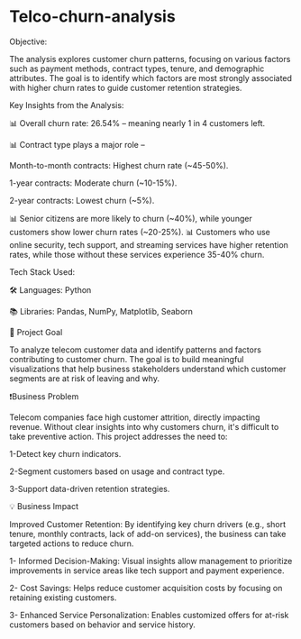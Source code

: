 # Telco-churn-analysis
Objective:

The analysis explores customer churn patterns, focusing on various factors such as payment
methods, contract types, tenure, and demographic attributes. The goal is to identify which
factors are most strongly associated with higher churn rates to guide customer retention
strategies.

Key Insights from the Analysis:

📊 Overall churn rate: 26.54% – meaning nearly 1 in 4 customers left.

 📊 Contract type plays a major role –
 
Month-to-month contracts: Highest churn rate (~45-50%).

1-year contracts: Moderate churn (~10-15%).

2-year contracts: Lowest churn (~5%).

 📊 Senior citizens are more likely to churn (~40%), while younger customers show lower churn rates (~20-25%).
 📊 Customers who use online security, tech support, and streaming services have higher retention rates, while those without these services experience 35-40% churn.

Tech Stack Used:

🛠 Languages: Python

 📚 Libraries: Pandas, NumPy, Matplotlib, Seaborn

 📌 Project Goal
 
To analyze telecom customer data and identify patterns and factors contributing to customer churn. The goal is to build meaningful visualizations that help business stakeholders understand which customer segments are at risk of leaving and why.

❗️Business Problem

Telecom companies face high customer attrition, directly impacting revenue. Without clear insights into why customers churn, it's difficult to take preventive action. This project addresses the need to:

1-Detect key churn indicators.

2-Segment customers based on usage and contract type.

3-Support data-driven retention strategies.

💡 Business Impact

Improved Customer Retention: By identifying key churn drivers (e.g., short tenure, monthly contracts, lack of add-on services), the business can take targeted actions to reduce churn.

1- Informed Decision-Making: Visual insights allow management to prioritize improvements in service areas like tech support and payment experience.

2- Cost Savings: Helps reduce customer acquisition costs by focusing on retaining existing customers.

3- Enhanced Service Personalization: Enables customized offers for at-risk customers based on behavior and service history.
